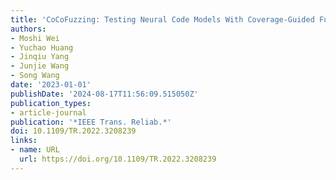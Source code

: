 ```yaml
---
title: 'CoCoFuzzing: Testing Neural Code Models With Coverage-Guided Fuzzing'
authors:
- Moshi Wei
- Yuchao Huang
- Jinqiu Yang
- Junjie Wang
- Song Wang
date: '2023-01-01'
publishDate: '2024-08-17T11:56:09.515050Z'
publication_types:
- article-journal
publication: '*IEEE Trans. Reliab.*'
doi: 10.1109/TR.2022.3208239
links:
- name: URL
  url: https://doi.org/10.1109/TR.2022.3208239
---
```

